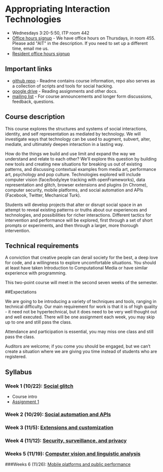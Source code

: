 # Appropriating Interaction Technologies

* Wednesdays 3:20-5:50, ITP room 442
* [Office hours signup](http://bit.ly/1hECzFK) - We have office hours on Thursdays, in room 455. Please add "AIT" in the description. If you need to set up a different time, email me us.
* [Resident office hours signup](https://itp.nyu.edu/inwiki/)


## Important links

* [github repo](https://github.com/lmccart/AppropriatingInteractionTechnologies) - Readme contains course information, repo also serves as a collection of scripts and tools for social hacking.
* [google drive](https://drive.google.com/folderview?id=0B9tyIRZ76JCdNzdlUHAtdlUtTFU&usp=sharing) - Reading assignments and other docs.
* [mailing list](http://groups.google.com/group/appropriating-interaction-technologies/) - For course announcements and longer form discussions, feedback, questions. 

## Course description

This course explores the structures and systems of social interactions, identity, and self representation as mediated by technology. We will investigate ways that technology can be used to augment, subvert, alter, mediate, and ultimately deepen interaction in a lasting way.

How do the things we build and use limit and expand the way we understand and relate to each other? We'll explore this question by building new tools and creating new situations for breaking us out of existing patterns, and discussing contextual examples from media art, performance art, psychology and pop culture. Technologies explored will include computer vision (face/body/eye tracking with openFrameworks), data representation and glitch, browser extensions and plugins (in Chrome), computer security, mobile platforms, and social automation and APIs (Facebook, Twitter, Mechanical Turk).

Students will develop projects that alter or disrupt social space in an attempt to reveal existing patterns or truths about our experiences and technologies, and possibilities for richer interactions. Different
tactics for intervention and performance will be explored, first through a set of short prompts or experiments, and then through a larger, more thorough intervention.

## Technical requirements

A conviction that creative people can derail society for the best, a deep love for code, and a willingness to explore uncomfortable situations. You should at least have taken Introduction to Computational Media or have similar experience with programming.

This two-point course will meet in the second seven weeks of the semester.

##Expectations

We are going to be introducing a variety of techniques and tools, ranging in technical difficulty. Our main requirement for work is that it is of high quality - it need not be hypertechnical, but it does need to be very well thought out and well executed. There will be one assignment each week, you may skip up to one and still pass the class.

Attendance and participation is essential, you may miss one class and still pass the class.

Auditors are welcome; if you come you should be engaged, but we can’t create a situation where we are giving you time instead of students who are registered.

## Syllabus

### Week 1 (10/22): [Social glitch](https://github.com/lmccart/AppropriatingInteractionTechnologies/wiki/Social-glitch)

* Course intro
* [Assignment 1](https://github.com/lmccart/AppropriatingInteractionTechnologies/wiki/Fall-2014-Assignments#assignment-1-due-1029)


### Week 2 (10/29): [Social automation and APIs](https://github.com/lmccart/AppropriatingInteractionTechnologies/wiki/Social-automation-and-APIs)


### Week 3 (11/5): [Extensions and customization](https://github.com/lmccart/AppropriatingInteractionTechnologies/wiki/Extensions-and-customization)


### Week 4 (11/12): [Security, surveillance, and privacy](https://github.com/lmccart/AppropriatingInteractionTechnologies/wiki/Security,-surveillance,-and-privacy)


### Weeks 5 (11/19): [Computer vision and linguistic analysis](https://github.com/lmccart/AppropriatingInteractionTechnologies/wiki/Computer-vision-and-linguistic-analysis)


###Weeks 6 (11/26): [Mobile platforms and public performance](https://github.com/lmccart/AppropriatingInteractionTechnologies/wiki/Mobile-platforms-and-public-performance)


